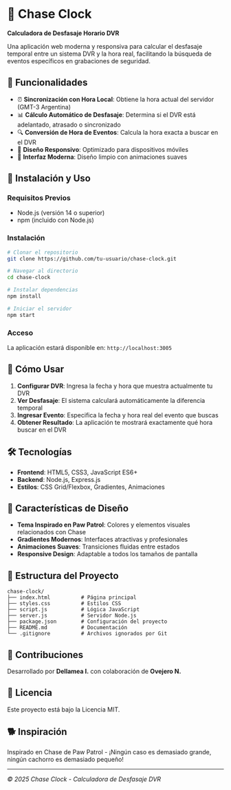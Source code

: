# 🚁 Chase Clock

**Calculadora de Desfasaje Horario DVR**

Una aplicación web moderna y responsiva para calcular el desfasaje temporal entre un sistema DVR y la hora real, facilitando la búsqueda de eventos específicos en grabaciones de seguridad.

## 🎯 Funcionalidades

- ⏰ **Sincronización con Hora Local**: Obtiene la hora actual del servidor (GMT-3 Argentina)
- 📊 **Cálculo Automático de Desfasaje**: Determina si el DVR está adelantado, atrasado o sincronizado
- 🔍 **Conversión de Hora de Eventos**: Calcula la hora exacta a buscar en el DVR
- 📱 **Diseño Responsivo**: Optimizado para dispositivos móviles
- 🎨 **Interfaz Moderna**: Diseño limpio con animaciones suaves

## 🚀 Instalación y Uso

### Requisitos Previos
- Node.js (versión 14 o superior)
- npm (incluido con Node.js)

### Instalación

```bash
# Clonar el repositorio
git clone https://github.com/tu-usuario/chase-clock.git

# Navegar al directorio
cd chase-clock

# Instalar dependencias
npm install

# Iniciar el servidor
npm start
```

### Acceso
La aplicación estará disponible en: `http://localhost:3005`

## 📖 Cómo Usar

1. **Configurar DVR**: Ingresa la fecha y hora que muestra actualmente tu DVR
2. **Ver Desfasaje**: El sistema calculará automáticamente la diferencia temporal
3. **Ingresar Evento**: Especifica la fecha y hora real del evento que buscas
4. **Obtener Resultado**: La aplicación te mostrará exactamente qué hora buscar en el DVR

## 🛠️ Tecnologías

- **Frontend**: HTML5, CSS3, JavaScript ES6+
- **Backend**: Node.js, Express.js
- **Estilos**: CSS Grid/Flexbox, Gradientes, Animaciones

## 🎨 Características de Diseño

- **Tema Inspirado en Paw Patrol**: Colores y elementos visuales relacionados con Chase
- **Gradientes Modernos**: Interfaces atractivas y profesionales
- **Animaciones Suaves**: Transiciones fluidas entre estados
- **Responsive Design**: Adaptable a todos los tamaños de pantalla

## 📁 Estructura del Proyecto

```
chase-clock/
├── index.html          # Página principal
├── styles.css          # Estilos CSS
├── script.js           # Lógica JavaScript
├── server.js           # Servidor Node.js
├── package.json        # Configuración del proyecto
├── README.md           # Documentación
└── .gitignore          # Archivos ignorados por Git
```

## 🤝 Contribuciones

Desarrollado por **Dellamea I.** con colaboración de **Ovejero N.**

## 📄 Licencia

Este proyecto está bajo la Licencia MIT.

## 🐕 Inspiración

Inspirado en Chase de Paw Patrol - ¡Ningún caso es demasiado grande, ningún cachorro es demasiado pequeño!

---

*© 2025 Chase Clock - Calculadora de Desfasaje DVR*